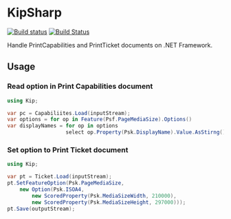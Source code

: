 # KipSharp

[![Build status](https://ci.appveyor.com/api/projects/status/bpw4bkpty6f9ny85?svg=true)](https://ci.appveyor.com/project/kei10in/kipsharp) [![Build Status](https://travis-ci.org/kei10in/KipSharp.svg)](https://travis-ci.org/kei10in/KipSharp)

Handle PrintCapabilities and PrintTicket documents on .NET Framework.

## Usage

### Read option in Print Capabilities document

```csharp
using Kip;

var pc = Capabiliites.Load(inputStream);
var options = for op in Feature(Psf.PageMediaSize).Options()
var displayNames = for op in options
                   select op.Property(Psk.DisplayName).Value.AsStirng();
```

### Set option to Print Ticket document

```csharp
using Kip;

var pt = Ticket.Load(inputStream);
pt.SetFeatureOption(Psk.PageMediaSize,
    new Option(Psk.ISOA4,
        new ScoredProperty(Psk.MediaSizeWidth, 210000),
        new ScoredProperty(Psk.MediaSizeHeight, 297000)));
pt.Save(outputStream);
```
